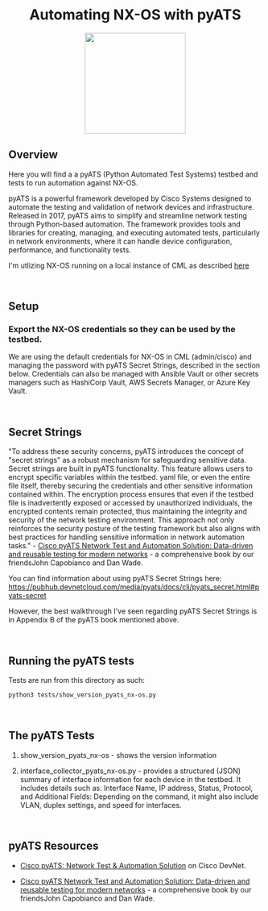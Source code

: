 <h1 align="center">Automating NX-OS with pyATS</h1>
<p align="center">
<img src="https://github.com/user-attachments/assets/80fc22dc-5b7a-4bc7-9690-a58c6a4a002e" width="200">
</p>


## Overview 

Here you will find a a pyATS (Python Automated Test Systems) testbed and tests to run automation against NX-OS. 

pyATS is a powerful framework developed by Cisco Systems designed to automate the testing and validation of network devices and infrastructure. Released in 2017, pyATS aims to simplify and streamline network testing through Python-based automation. The framework provides tools and libraries for creating, managing, and executing automated tests, particularly in network environments, where it can handle device configuration, performance, and functionality tests.

I'm utlizing NX-OS running on a local instance of CML as described [here](https://github.com/CiscoDevNet/data-center-development/tree/main/nx-os#user-content-lab-setup-adding-an-nx-os-9000-node-in-cisco-modeling-labs)



<br>

## Setup

### Export the NX-OS credentials so they can be used by the testbed.

We are using the default credentials for NX-OS in CML (admin/cisco) and managing the password with pyATS Secret Strings, described in the section below. Credentials can also be managed with Ansible Vault or other secrets managers such as HashiCorp Vault, AWS Secrets Manager, or Azure Key Vault.

<br>

## Secret Strings

"To address these security concerns, pyATS introduces the concept of "secret strings"
as a robust mechanism for safeguarding sensitive data. Secret strings are built in pyATS
functionality. This feature allows users to encrypt specific variables within the testbed.
yaml file, or even the entire file itself, thereby securing the credentials and other sensitive
information contained within. The encryption process ensures that even if the testbed
file is inadvertently exposed or accessed by unauthorized individuals, the encrypted contents
remain protected, thus maintaining the integrity and security of the network testing
environment. This approach not only reinforces the security posture of the testing framework
but also aligns with best practices for handling sensitive information in network
automation tasks." - [Cisco pyATS Network Test and Automation Solution: Data-driven and reusable testing for modern networks](https://www.ciscopress.com/store/cisco-pyats-network-test-and-automation-solution-data-9780138031671) - a comprehensive book by our friendsJohn Capobianco and Dan Wade.

You can find information about using pyATS Secret Strings here: https://pubhub.devnetcloud.com/media/pyats/docs/cli/pyats_secret.html#pyats-secret

However, the best walkthrough I've seen regarding pyATS Secret Strings is in Appendix B of the pyATS book mentioned above.


<br>

## Running the pyATS tests

Tests are run from this directory as such:

```bash
python3 tests/show_version_pyats_nx-os.py     
```

<br>

## The pyATS Tests


1. show_version_pyats_nx-os - shows the version information


2. interface_collector_pyats_nx-os.py - provides a structured (JSON) summary of interface information for each device in the testbed. It includes details such as: Interface Name, IP address, Status, Protocol, and Additional Fields: Depending on the command, it might also include VLAN, duplex settings, and speed for interfaces.

<br>

## pyATS Resources

- [Cisco pyATS: Network Test & Automation Solution](https://developer.cisco.com/docs/pyats/) on Cisco DevNet.

- [Cisco pyATS Network Test and Automation Solution: Data-driven and reusable testing for modern networks](https://www.ciscopress.com/store/cisco-pyats-network-test-and-automation-solution-data-9780138031671) - a comprehensive book by our friendsJohn Capobianco and Dan Wade.

